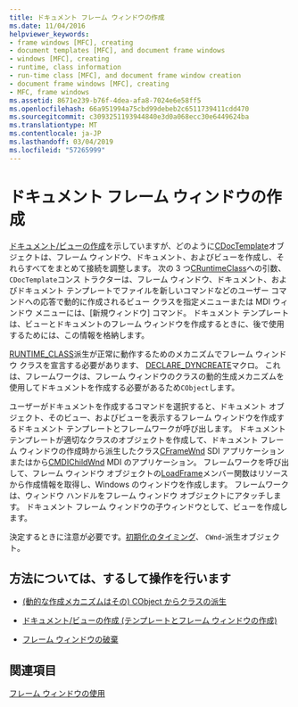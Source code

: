 ```yaml
---
title: ドキュメント フレーム ウィンドウの作成
ms.date: 11/04/2016
helpviewer_keywords:
- frame windows [MFC], creating
- document templates [MFC], and document frame windows
- windows [MFC], creating
- runtime, class information
- run-time class [MFC], and document frame window creation
- document frame windows [MFC], creating
- MFC, frame windows
ms.assetid: 8671e239-b76f-4dea-afa8-7024e6e58ff5
ms.openlocfilehash: 66a951994a75cbd99debeb2c6511739411cdd470
ms.sourcegitcommit: c3093251193944840e3d0a068ecc30e6449624ba
ms.translationtype: MT
ms.contentlocale: ja-JP
ms.lasthandoff: 03/04/2019
ms.locfileid: "57265999"
---
```

# <a name="creating-document-frame-windows"></a>ドキュメント フレーム ウィンドウの作成

[ドキュメント/ビューの作成](../mfc/document-view-creation.md)を示していますが、どのように[CDocTemplate](../mfc/reference/cdoctemplate-class.md)オブジェクトは、フレーム ウィンドウ、ドキュメント、およびビューを作成し、それらすべてをまとめて接続を調整します。 次の 3 つ[CRuntimeClass](../mfc/reference/cruntimeclass-structure.md)への引数、`CDocTemplate`コンス トラクターは、フレーム ウィンドウ、ドキュメント、およびドキュメント テンプレートでファイルを新しいコマンドなどのユーザー コマンドへの応答で動的に作成されるビュー クラスを指定メニューまたは MDI ウィンドウ メニューには、[新規ウィンドウ] コマンド。 ドキュメント テンプレートは、ビューとドキュメントのフレーム ウィンドウを作成するときに、後で使用するためには、この情報を格納します。

[RUNTIME_CLASS](../mfc/reference/run-time-object-model-services.md#runtime_class)派生が正常に動作するためのメカニズムでフレーム ウィンドウ クラスを宣言する必要があります、 [DECLARE_DYNCREATE](../mfc/reference/run-time-object-model-services.md#declare_dyncreate)マクロ。 これは、フレームワークは、フレーム ウィンドウのクラスの動的生成メカニズムを使用してドキュメントを作成する必要があるため`CObject`します。

ユーザーがドキュメントを作成するコマンドを選択すると、ドキュメント オブジェクト、そのビュー、およびビューを表示するフレーム ウィンドウを作成するドキュメント テンプレートとフレームワークが呼び出します。 ドキュメント テンプレートが適切なクラスのオブジェクトを作成して、ドキュメント フレーム ウィンドウの作成時から派生したクラス[CFrameWnd](../mfc/reference/cframewnd-class.md) SDI アプリケーションまたはから[CMDIChildWnd](../mfc/reference/cmdichildwnd-class.md) MDI のアプリケーション。 フレームワークを呼び出して、フレーム ウィンドウ オブジェクトの[LoadFrame](../mfc/reference/cframewnd-class.md#loadframe)メンバー関数はリソースから作成情報を取得し、Windows のウィンドウを作成します。 フレームワークは、ウィンドウ ハンドルをフレーム ウィンドウ オブジェクトにアタッチします。 ドキュメント フレーム ウィンドウの子ウィンドウとして、ビューを作成します。

決定するときに注意が必要です。[初期化のタイミング](../mfc/when-to-initialize-cwnd-objects.md)、 `CWnd`-派生オブジェクト。

## <a name="what-do-you-want-to-know-more-about"></a>方法については、するして操作を行います

- [(動的な作成メカニズムはその) CObject からクラスの派生](../mfc/deriving-a-class-from-cobject.md)

- [ドキュメント/ビューの作成 (テンプレートとフレーム ウィンドウの作成)](../mfc/document-view-creation.md)

- [フレーム ウィンドウの破棄](../mfc/destroying-frame-windows.md)

## <a name="see-also"></a>関連項目

[フレーム ウィンドウの使用](../mfc/using-frame-windows.md)
